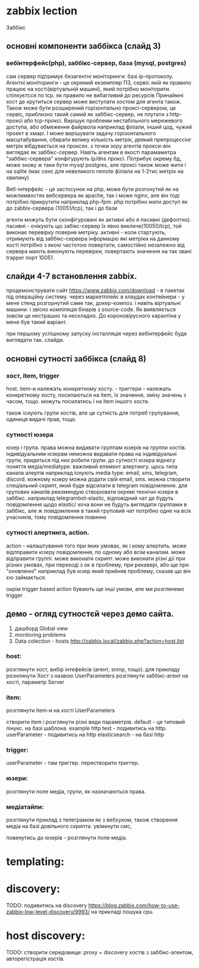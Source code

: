 # zabbix lection


Заббікс 
## основні компоненти заббікса (слайд 3)
###  вебінтерфейс(php), заббікс-сервер, база (mysql, postgres)
сам сервер  підтримує безагентні моніторинги: базі ip-протоколу.
Агентні моніторинги - це окремий екземпляр ПЗ, сервіс якій як правило працює на хості(віртуальній машині), який потрібно моніторити. спілкуєтсся по tcp. як правило не вибагливий до ресурсів
Принаймні хост де крутиться сервер може виступати хостом для агента також.
Також може бути розширений горізонтально проксі-сервером, це сервіс, приблизно такий самий як заббікс-сервер, не плутати з http-проксі або tcp-проксі.
Вирішує проблеми нестабільного мережевого доступа, або обмеження файрвола наприклад філіали, інший цод, чужий проект в хмарі. 
І може вирішувати задачу горізонтального масштабування, сбирати велику кількість метрік, деякий препроцессінг метрік вібдувається на проксях. з точки зору агентів прокси-він виглядає як заббікс-сервер. Навіть агентам в якості парамаметра  "заббікс-сервера" конфігурують ip/dns проксі. Потрибує окрему бд, може знову ж таки бути mysql postgres, але проксі також може жити і на sqlite (має сенс для невеликого remote філіала на 1-2тис метрік на хвилину)

Веб-інтерфейс - це застосунок на php, може бути розгонутий як на можлимвостях вебсервера як apache,
так і може nginx, але він тоді потрібно прикрутити наприклад php-fpm. php потрібно мати доступ як до zabbix-сервера (10051/tcp), так і до бази

агенти можуть бути сконфігуровані як активні або я пасивні (дефолтно). 
пасивні - очікують що забікс-сервер їх явно викличе(10050/tcp), той виконає перевірку поверне метріку.
активні - коли стартують, отримують від заббікс-сервера інформацію які метріки на данному хості потрібно з якою частотою повертати, самостійно незалежно від сервера мають виконують перевірки, повертають значення на так звані trapper порт 10051.


## слайди 4-7 встановлення zabbix. 
продемонструвати сайт https://www.zabbix.com/download - 
в пакетах під операційну систему. 
через маркетплейс в клаудах
контейнери - у мене стенд розгорнутий саме так, докер-композ.
і навіть віртуальні машини. 
і звісно компіляція бінарів з source-code. Як виявляється зовсім це нестрашно та нескладно. До короновірусного карантіна у мене був такий варіант.

при першому успішному запуску інсталляція через вебінтерфейс буде виглядати так.
слайди.

## основні сутності заббікса (слайд 8)
### хост, item, trigger
host.
item-и належать конкретному хосту. - 
триггери - належать конкретному хосту, посилаються на item, їх значення, зміну значень з часом, тощо. 
можуть посилатись і на item іншого хоста. 

також існують групи хостів, але це сутність для потреб групування, одиниця видачі прав, тощо.

### сутності юзера 
юзер і група. права можна видавати группам юзерів  на группи хостів. індивідуальним юзерам неможна видавати права на індивідуальні групи, придеться під них робити групи. 
до сутності юзера віднесу поняття медіа/mediatype. важливий елемент алертингу. щось типа канала алертів
наприклад існують media type: email, sms, telegram, discord.
кожному юзеру можна додати свій email, sms.
можна створити спеціальний скрипт, який буде відсилати в telegram повідомлення.
для групових каналів рекомендую створювати окремі технічні юзери в заббікс. наприклад telegrambot-elastic, відповідний чат де будуть повідомлення щодо elastic/
хоча вони не будуть виглядати группами в заббікс, але ж повідомлення в такий груповий чат потрібно одне на всіх учасників, тому повідомлення повинно 

### сутності алертинга, action.
action - налаштування того при яких умовах, як і кому алертить.
може відпправити юзеру повідомлення, по одному або всім каналам. 
може відправити группі.
може виконати скрипт. 
може виконати різні дії при різних умовах, при переході з ок в проблему, при рекавері, або ще при "оновленні" наприклад був юзер який прийняв проблему, сказав що він єю займається.

окрім trigger based action бувають ще інші умови, але ми розглянемо trigger

## демо - огляд сутностєй через демо сайта.
1. дашборд Global view
2. monitoring problems
3. Data colection - hosts
http://zabbix.local/zabbix.php?action=host.list 

### host:

розглянути хост, вибір інтефейсів (агент, snmp, тощо).
для прикладу рознлянути Хост з назвою UserParameters
розглянути заббікс-агент на хості, параметр Server

### item:
розглянути item-и на хості UserParameters

створити item і розглянути різні види параметрів.
default - це типовий лінукс. на базі шаблона.
example http test - подивитись на http.
userParameter - подивитись на http
elasticsearch - на базі http

### trigger:
userParameter - там триггер. перестворити триггер.

### юзери:
розглянути поле медіа, групи, як назначаються права.

### медіатайпи:
розглянути приклад з телеграмом як з вебхуком, також створення медіа на базі довільного скрипта.
увімкнути смс, 

повенутись до юзерів - розглянути поле медіа.


# templating:


# discovery:

TODO: подивитись на discovery 
https://blog.zabbix.com/how-to-use-zabbix-low-level-discovery/9993/
на прикладі пошука cpu.


# host discovery:

TODO:  створити середовище: proxy + discovery хостів з заббікс-агентом, авторегістрація хостів.